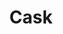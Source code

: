---
blog: http://blog.cask.co/
codehost: https://github.com/caskdata
facebook: http://facebook.com/cask
linkedin: https://linkedin.com/company/2552378
logohandle: caskco
sort: cask
title: Cask
twitter: https://x.com/caskdata
website: http://cask.co/
youtube: https://youtube.com/channel/UCfkRcekMTa5GA2DdNKba7Jg
---